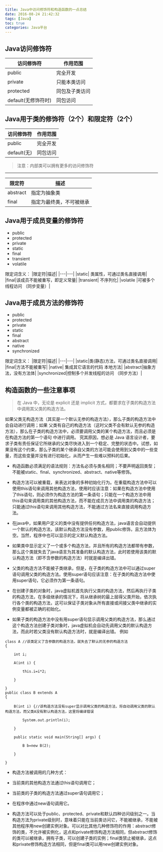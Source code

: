 ```yaml
---
title: Java中访问修饰符和构造函数的一点总结
date: 2016-08-24 21:42:32
tags: [Java]
toc: true
categories: Java平台
---
```


## Java访问修饰符

|访问修饰符|作用范围|
|---|---|
|public| 完全开发|
|private|只能本类访问|
|protected|同包及子类访问|
|default(无修饰符时)|同包访问|

## Java用于类的修饰符（2个）和限定符（2个）

|访问修饰符|作用范围|
|---|---|
|public| 完全开发|
|default(无) |同包访问|

> 注意：内部类可以拥有更多的访问修饰符

<!--more-->

----------

|限定符|描述|
|---|---|
|abstract|指定为抽象类|
|final|指定为最终类，不可被继承|

## Java用于成员变量的修饰符

- public
- protected 
-  private 
- static 
- final
- transient 
- volatile

限定词含义：
|限定符|描述|
|---|---|
|static| 类属性，可通过类名直接调用|
|final|该成员不能被重写，即定义常量|
|transient| 不序列化|
|volatile |可被多个线程访问 （同步变量）|


## Java用于成员方法的修饰符

- public
- protected 
-  private 
- static 
- final
- abstract
- native
- synchronized

限定词含义：
|限定符|描述|
|---|---|
|static|类(静态)方法，可通过类名直接调用|
|final|方法不能被重写|
|native| 集成其它语言的代码 本地方法|
|abstract|抽象方法，没有方法体|
|synchronized|控制多个并发线程的访问 （同步方法）|

## 构造函数的一些注意事项

> 在 Java 中，无论是 explicit 还是 implicit 方式，都要求在子类的构造方法中调用其父类的构造方法。

如果父类无构造方法（其实是一个默认无参的构造方法），那么子类的构造方法中会自动进行调用；如果 父类有自己的构造方法（这时父类不会有默认无参的构造方法），那么在子类的构造方法中，必须要调用父类的某个构造方法，而且必须是在构造方法的第一个语句 中进行调用。 究其原因，想必是 Java 语言设计者，要求子类有责任保证它所继承的父类尽快进入到一个稳定、完整的状态中。试想，如果没有这个约束，那么子类的某个继承自父类的方法可能会使用到父类中的一些变量，而这些变量并没有进行初始化，从而产生一些难以预料的后果。 

- 构造函数必须满足的语法规则：方法名必须与类名相同；不要声明返回类型；不能被static、final、synchronized、abstract、native等修饰。

- 构造方法可以被重载，来表达对象的多种初始化行为。在重载构造方法中可以使用this语句来调用其他构造方法，使用时应该注意：如果在构造方法中使用了this语句，则必须作为构造方法的第一条语句；只能在一个构造方法中用this语句来调用类的其他构造方法，而不能在成员方法中调用类的构造方法；只能通过this语句来调用其他构造方法，不能通过方法名来直接调用构造方法。

- 在java中，如果用户定义的类中没有提供任何构造方法，java语言会自动提供一个默认的构造方法，该默认构造方法没有参数，用public修饰，且方法体为空。当然，程序中也可以显示的定义默认构造方法。

- 如果类中显示定义了一个或多个构造方法，并且所有的构造方法都带有参数，那么这个类就失去了java语言为其准备的默认构造方法，此时若使用该类的默认构造方法（即不含参数的构造方法）时就是编译出错。

- 父类的构造方法不能被子类继承，但是，在子类的构造方法中可以通过super语句调用父类的构造方法。使用super语句应该注意：在子类的构造方法中使用super语句，它必须作为第一条语句。

- 在创建子类的对象时，java虚拟机首先执行父类的构造方法，然后再执行子类的构造方法，在多级继承的情况下，将从继承树的最上层得父类开始，依次执行各个类的构造方法，这可以保证子类对象从所有直接或间接父类中继承的实例变量都被正确的初始化。

- 如果子类的构造方法中没有用super语句显示调用父类的构造方法，那么通过这个构造方法创建子类对象时，java虚拟机会自动先调用父类的默认构造方法，而此时若父类没有默认构造方法时，就是编译出错。
例如

```
class A //该类定义了含参数的构造方法，就失去了默认的无参的构造方法
{

    int i;

    A(int i) {

        this.i=i*2;

    }

}
public class B extends A
{

    B(int i) {//该构造方法没有super显示调用父类的构造方法，将自动调用父类的默认构造方法，而父类A没有默认构造方法，这里将编译错误

        System.out.println(i);

    }

    public static void main(String[] args) {

        B b=new B(2);

    }

}
``` 

- 构造方法被调用的几种方式：
 - 当前类的其他构造方法通过this语句调用它；
 - 当前类的子类的构造方法通过super语句调用它；
 - 在程序中通过new语句调用它。

- 构造方法可以处于public、protected、private和默认四种访问级别之一。当构造方法为private级别时，意味着只能在当前类访问它，不能被继承，不能被其他程序用new创建实例对象。可以对比其他几种修饰符的作用：abstract修饰的类，不允许被实例化，这点和private修饰构造方法相同，但abstract修饰的类可以被继承，拥有子类，可以创建子类的实例；final类禁止被继承，这点和private修饰构造方法相同，但是final类可以用new创建实例对象。
